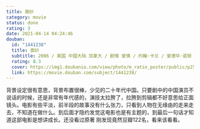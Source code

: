 ```yaml
---
title: 面纱
category: movie
status: done
rating: 3
date: 2021-04-14 04:24:46
douban:
  id: "1441238"
  title: 面纱
  subtitle: 2006 / 美国 中国大陆 加拿大 / 剧情 爱情 / 约翰·卡兰 / 爱德华·诺顿 娜奥米·沃茨
  rating: 8.3
  cover: https://img1.doubanio.com/view/photo/m_ratio_poster/public/p2562672848.jpg
  link: https://movie.douban.com/subject/1441238/
---
```


背景设定很有意思，背景布置很棒，少见的二十年代中国。只要剧中的中国演员不说话的时候，还是非常有年代感的，演技太拉胯了，拉胯到剪辑都不好意思给正面镜头。电影有些平淡，前半段的故事没有什么张力，只看到人物在无缘由的走来走去，不知道在做什么。到后面才隐约发觉这电影也是有主题的，到最后一句话才知道这部电影是想讲成长。还没看过原著 刚发现竟然豆瓣122名，看来该看看。